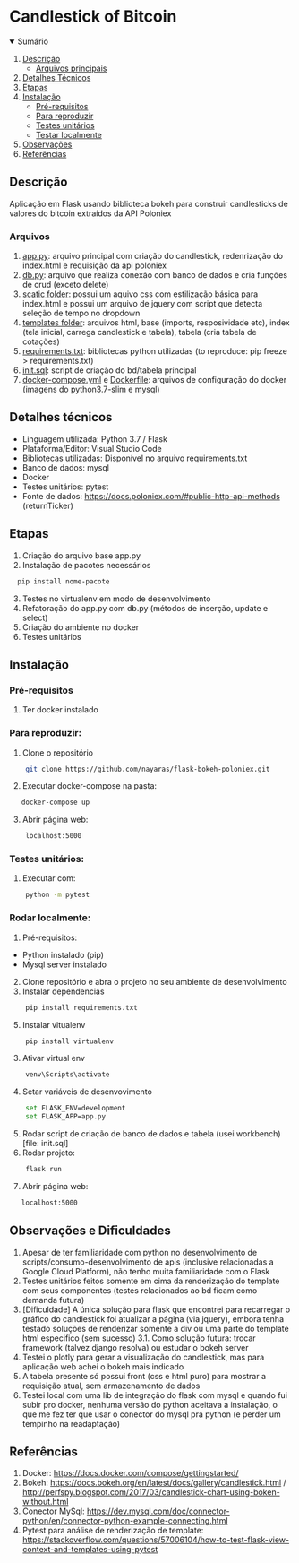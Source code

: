 # Candlestick of Bitcoin


<!-- Sumário -->
<details open="open">
    <summary>Sumário </summary>
    <ol>
        <li><a href="#descrição">Descrição</a>
            <ul>
                <li><a href="#arquivos">Arquivos principais</a></li>
            </ul>
        </li>
        <li><a href="#detalhes-técnicos">Detalhes Técnicos</a></li>
        <li><a href="#etapas">Etapas</a></li>
        <li><a href="#instalação">Instalação</a>
            <ul>
                <li><a href="#pré-requisitos">Pré-requisitos</a></li>
                <li><a href="#para-reproduzir">Para reproduzir</a></li>
                <li><a href="#testes-unitários">Testes unitários</a></li>
                <li><a href="#rodar-localmente">Testar localmente</a></li>
            </ul>
        </li>
        <li><a href="#observações-e-dificuldades">Observações</a>
        <li><a href="#referências">Referências</a>
    </ol>
</details>

## Descrição

Aplicação em Flask usando biblioteca bokeh para construir candlesticks de valores do bitcoin extraídos da API Poloniex 

### Arquivos

1. [app.py](https://github.com/nayaras/flask-bokeh-poloniex/blob/main/app.py): arquivo principal com criação do candlestick, redenrização do index.html e requisição da api poloniex
2. [db.py](https://github.com/nayaras/flask-bokeh-poloniex/blob/main/db.py): arquivo que realiza conexão com banco de dados e cria funções de crud (exceto delete)
3. [scatic folder](https://github.com/nayaras/flask-bokeh-poloniex/tree/main/static): possui um aquivo css com estilização básica para index.html e possui um arquivo de jquery com script que detecta seleção de tempo no dropdown
4. [templates folder](https://github.com/nayaras/flask-bokeh-poloniex/tree/main/templates): arquivos html, base (imports, resposividade etc), index (tela inicial, carrega candlestick e tabela), tabela (cria tabela de cotações)
5. [requirements.txt](https://github.com/nayaras/flask-bokeh-poloniex/blob/main/requirements.txt): bibliotecas python utilizadas (to reproduce: pip freeze > requirements.txt)
6. [init.sql](https://github.com/nayaras/flask-bokeh-poloniex/blob/main/init.sql): script de criação do bd/tabela principal
7. [docker-compose.yml](https://github.com/nayaras/flask-bokeh-poloniex/blob/main/docker-compose.yml) e [Dockerfile](https://github.com/nayaras/flask-bokeh-poloniex/blob/main/Dockerfile): arquivos de configuração do docker (imagens do python3.7-slim e mysql) 

## Detalhes técnicos

- Linguagem utilizada: Python  3.7 / Flask  
- Plataforma/Editor: Visual Studio Code
- Bibliotecas utilizadas: Disponível no arquivo requirements.txt
- Banco de dados: mysql
- Docker
- Testes unitários: pytest
- Fonte de dados: https://docs.poloniex.com/#public-http-api-methods (returnTicker)


## Etapas
1. Criação do arquivo base app.py
2. Instalação de pacotes necessários 
 ```sh
   pip install nome-pacote
   ```
3. Testes no virtualenv em modo de desenvolvimento
4. Refatoração do app.py com db.py (métodos de inserção, update e select)
5. Criação do ambiente no docker
6. Testes unitários



## Instalação

  ### Pré-requisitos
  1. Ter docker instalado
  
### Para reproduzir:
1. Clone o repositório
```sh
    git clone https://github.com/nayaras/flask-bokeh-poloniex.git
```
2. Executar docker-compose na pasta:
```sh
   docker-compose up
```
3. Abrir página web:
```sh
    localhost:5000
```
### Testes unitários:
1. Executar com:
```sh
    python -m pytest
```
    
### Rodar localmente:

1. Pré-requisitos:
- Python instalado (pip)
- Mysql server instalado

2. Clone repositório e abra o projeto no seu ambiente de desenvolvimento 
3. Instalar dependencias 
```sh
    pip install requirements.txt
```
5.  Instalar vitualenv
```sh
    pip install virtualenv
```
3. Ativar virtual env

```sh
    venv\Scripts\activate 
```
4. Setar variáveis de desenvovimento
```sh
    set FLASK_ENV=development
    set FLASK_APP=app.py
```
5. Rodar script de criação de banco de dados e tabela (usei workbench) [file: init.sql]
6. Rodar projeto:
```sh
    flask run
```
7. Abrir página web:
```sh
   localhost:5000
```
 
 ## Observações e Dificuldades
 1. Apesar de ter familiaridade com python no desenvolvimento de scripts/consumo-desenvolvimento de apis (inclusive relacionadas a Google Cloud Platform), não tenho muita familiaridade com o Flask
 2. Testes unitários feitos somente em cima da renderização do template com seus componentes (testes relacionados ao bd ficam como demanda futura)
 3. [Dificuldade] A única solução para flask que encontrei para recarregar o gráfico do candlestick foi atualizar a página (via jquery), embora tenha testado soluções de renderizar somente a div ou uma parte do template html especifico (sem sucesso) 
 3.1. Como solução futura: trocar framework (talvez django resolva) ou estudar o bokeh server
 4. Testei o plotly para gerar a visualização do candlestick, mas para aplicação web achei o bokeh mais indicado
 5. A tabela presente só possui front (css e html puro) para mostrar a requisição atual, sem armazenamento de dados
 6. Testei local com uma lib de integração do flask com mysql e quando fui subir pro docker, nenhuma versão do python aceitava a instalação, o que me fez ter que usar o conector do mysql pra python (e perder um tempinho na readaptação)
 
 ## Referências
 1. Docker: https://docs.docker.com/compose/gettingstarted/
 2. Bokeh: https://docs.bokeh.org/en/latest/docs/gallery/candlestick.html / http://perfspy.blogspot.com/2017/03/candlestick-chart-using-boken-without.html
 3. Conector MySql: https://dev.mysql.com/doc/connector-python/en/connector-python-example-connecting.html
 4. Pytest para análise de renderização de template: https://stackoverflow.com/questions/57006104/how-to-test-flask-view-context-and-templates-using-pytest 
 
